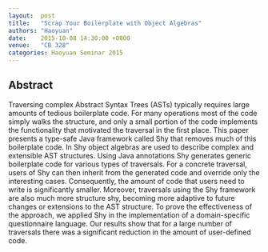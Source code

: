 ```yaml
--- 
layout:  post 
title:   "Scrap Your Boilerplate with Object Algebras"
authors: "Haoyuan"
date:    2015-10-08 14:30:00 +0800
venue:   "CB 328"
categories: Haoyuan Seminar 2015
--- 
```

## Abstract

Traversing complex Abstract Syntax Trees (ASTs) typically requires
large amounts of tedious boilerplate code. For many operations most of
the code simply walks the structure, and only a small portion of the
code implements the functionality that motivated the traversal in the
first place. This paper presents a type-safe Java framework called Shy
that removes much of this boilerplate code. In Shy object algebras are
used to describe complex and extensible AST structures. Using Java
annotations Shy generates generic boilerplate code for various types
of traversals. For a concrete traversal, users of Shy can then inherit
from the generated code and override only the interesting
cases. Consequently, the amount of code that users need to write is
significantly smaller. Moreover, traversals using the Shy framework
are also much more structure shy, becoming more adaptive to future
changes or extensions to the AST structure. To prove the effectiveness
of the approach, we applied Shy in the implementation of a
domain-specific questionnaire language. Our results show that for a
large number of traversals there was a significant reduction in the
amount of user-defined code.

